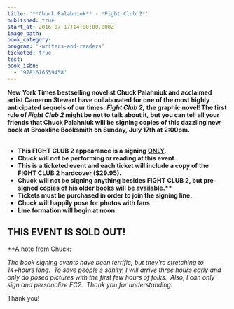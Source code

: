 ```yaml
---
title: '**Chuck Palahniuk** - *Fight Club 2*'
published: true
start_at: 2016-07-17T14:00:00.000Z
image_path:
book_category:
program: '-writers-and-readers'
ticketed: true
test:
book_isbn:
  - '9781616559458'
---
```



<div><strong>New York Times bestselling novelist Chuck Palahniuk and acclaimed artist Cameron Stewart have collaborated for one of the most highly anticipated</strong><strong> sequels of our times: <em>Fight Club 2,</em></strong> <strong>the graphic novel</strong>!<strong> The first rule of <em>Fight Club 2 </em>might be not to talk about it<em>,</em> but you can tell all your friends that Chuck Palahniuk will be signing copies of this dazzling new book at Brookline Booksmith on Sunday, July 17th at 2:00pm.</strong></div>

<div>&nbsp;</div>

* **This FIGHT CLUB 2 appearance is a signing <u>ONLY</u>.**
* **Chuck will not be performing or reading at this event.**
* **This is a ticketed event and each ticket will include a copy of the FIGHT CLUB 2 hardcover ($29.95).**
* **Chuck will not be signing anything besides FIGHT CLUB 2, but pre-signed copies of his older books will be available.\*\***
* **Tickets must be purchased in order to join the signing line.**
* **Chuck will happily pose for photos with fans.**
* **Line formation will begin at noon.**


## THIS EVENT IS SOLD OUT!

\*\*A note from Chuck:&nbsp;

*The book signing events have been terrific, but they're stretching to 14+hours long.&nbsp; To save people's sanity, I will arrive three hours early and only do posed pictures with the first few hours of folks.&nbsp; Also, I can only sign and personalize FC2.&nbsp; Thank you for understanding.&nbsp;*

Thank you!